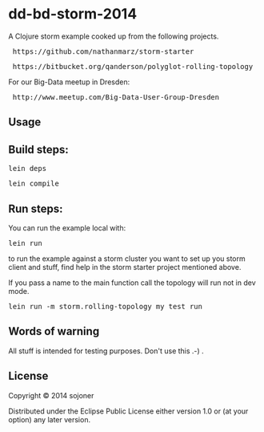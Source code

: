 dd-bd-storm-2014
================

A Clojure storm example cooked up from the following projects.

<pre> https://github.com/nathanmarz/storm-starter </pre>

<pre> https://bitbucket.org/qanderson/polyglot-rolling-topology </pre>

For our Big-Data meetup in Dresden:

<pre> http://www.meetup.com/Big-Data-User-Group-Dresden </pre>



## Usage

Build steps:
------------

<pre>lein deps</pre>
<pre>lein compile</pre>

Run steps:
----------

You can run the example local with:

<pre>lein run</pre>

to run the example against a storm cluster you want to set up you storm client and stuff, find help in the storm starter project mentioned above.

If you pass a name to the main function call the topology will run not in dev mode.

<pre>lein run -m storm.rolling-topology my_test_run</pre>


Words of warning
----------------

All stuff is intended for testing purposes. Don't use this .-) .

## License

Copyright © 2014 sojoner

Distributed under the Eclipse Public License either version 1.0 or (at
your option) any later version.
